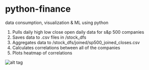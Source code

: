 # python-finance
data consumption, visualization &amp; ML using python

1. Pulls daily high low close open daily data for s&p 500 companies
2. Saves data to .csv files in /stock_dfs
3. Aggregates data to /stock_dfs/joined/sp500_joined_closes.csv
4. Calculates correlations between all of the companies
5. Plots heatmap of correlations

![alt tag](https://github.com/ahaly92/python-finance/blob/master/assets/heatmap_correlation.png)